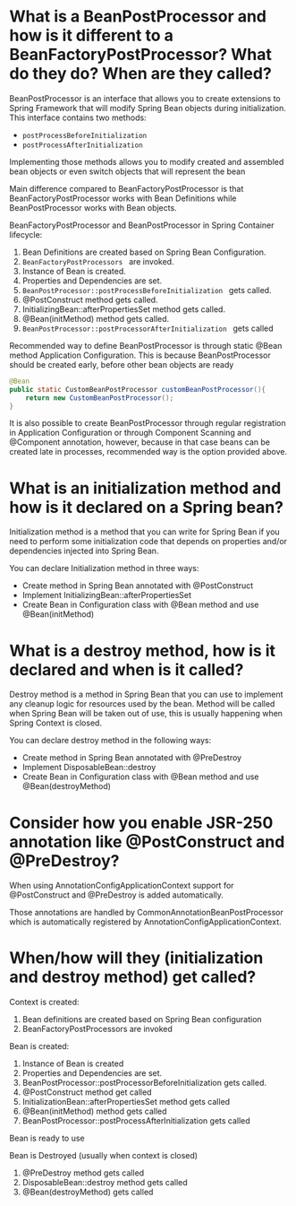 # What is a BeanPostProcessor and how is it different to a BeanFactoryPostProcessor? What do they do? When are they called?
BeanPostProcessor is an interface that allows you to create extensions to Spring Framework that will modify Spring Bean 
objects during initialization. This interface contains two methods:
- ```postProcessBeforeInitialization ```
- ```postProcessAfterInitialization ```

Implementing those methods allows you to modify created and assembled bean objects or even switch objects that will represent the bean
  
Main difference compared to BeanFactoryPostProcessor is that BeanFactoryPostProcessor works with Bean Definitions while BeanPostProcessor works with Bean objects.

BeanFactoryPostProcessor and BeanPostProcessor in Spring Container lifecycle:
1. Bean Definitions are created based on Spring Bean Configuration.
2. ```BeanFactoryPostProcessors ``` are invoked.
3. Instance of Bean is created.
4. Properties and Dependencies are set.
5. ```BeanPostProcessor::postProcessBeforeInitialization ``` gets called.
6. @PostConstruct method gets called.
7. InitializingBean::afterPropertiesSet method gets called.
8. @Bean(initMethod) method gets called.
9. ```BeanPostProcessor::postProcessorAfterInitialization ``` gets called

Recommended way to define BeanPostProcessor is through static @Bean method Application Configuration. This is because 
BeanPostProcessor should be created early, before other bean objects are ready
```java
@Bean
public static CustomBeanPostProcessor customBeanPostProcessor(){
    return new CustomBeanPostProcessor();
}
```
It is also possible to create BeanPostProcessor through regular registration in Application Configuration or through 
Component Scanning and @Component annotation, however, because in that case beans can be created late in processes, recommended 
way is the option provided above.


# What is an initialization method and how is it declared on a Spring bean? 
Initialization method is a method that you can write for Spring Bean if you need to perform some initialization code that depends
on properties and/or dependencies injected into Spring Bean.

You can declare Initialization method in three ways:
- Create method in Spring Bean annotated with @PostConstruct
- Implement InitializingBean::afterPropertiesSet 
- Create Bean in Configuration class with @Bean method and use @Bean(initMethod)

# What is a destroy method, how is it declared and when is it called?
Destroy method is a method in Spring Bean that you can use to implement any cleanup logic for resources used by the bean.
Method will be called when Spring Bean will be taken out of use, this is usually happening when Spring Context is closed.

You can declare destroy method in the following ways:
- Create method in Spring Bean annotated with @PreDestroy
- Implement DisposableBean::destroy
- Create Bean in Configuration class with @Bean method and use @Bean(destroyMethod)


# Consider how you enable JSR-250 annotation like @PostConstruct and @PreDestroy?
When using AnnotationConfigApplicationContext support for @PostConstruct and @PreDestroy is added automatically.

Those annotations are handled by CommonAnnotationBeanPostProcessor which is automatically registered by AnnotationConfigApplicationContext.

# When/how will they (initialization and destroy method) get called? 
Context is created:
1. Bean definitions are created based on Spring Bean configuration
2. BeanFactoryPostProcessors are invoked

Bean is created:
1. Instance of Bean is created
2. Properties and Dependencies are set.
3. BeanPostProcessor::postProcessorBeforeInitialization gets called.
4. @PostConstruct method get called
5. InitializationBean::afterPropertiesSet method gets called
6. @Bean(initMethod) method gets called
7. BeanPostProcessor::postProcessAfterInitialization gets called

Bean is ready to use

Bean is Destroyed (usually when context is closed)
1. @PreDestroy method gets called
2. DisposableBean::destroy method gets called
3. @Bean(destroyMethod) gets called
 